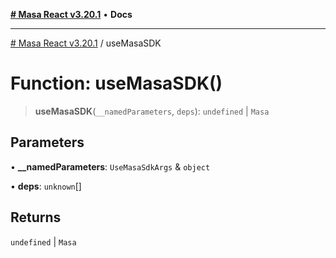 [**# Masa React v3.20.1**](../README.md) • **Docs**

***

[# Masa React v3.20.1](../globals.md) / useMasaSDK

# Function: useMasaSDK()

> **useMasaSDK**(`__namedParameters`, `deps`): `undefined` \| `Masa`

## Parameters

• **\_\_namedParameters**: `UseMasaSdkArgs` & `object`

• **deps**: `unknown`[]

## Returns

`undefined` \| `Masa`
